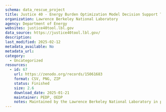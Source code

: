 ```yaml
---
schema: data_rescue_project 
title: Justice 40 - Energy Burden Optimization Model Decision Support Tool
organization: Lawrence Berkeley National Laboratory
agency: Department of Energy
websites: justice40tool.lbl.gov
data_source: https://justice40tool.lbl.gov/
description: 
last_modified: 2025-02-12
metadata_available: No
metadata_url: 
category:
  - Uncategorized
resources:
  - id: 67
    url: https://zenodo.org/records/15061683
    format: CSV, PNG, ZIP
    status: Finished
    size: 2.6
    download_date: 2025-01-21
    maintainer: PEDP, OEDP
    notes: Maintained by the Lawrence Berkeley National Laboratory in partnership with the US Department of Energy (DOE) Office of Economic Impact and Diversity, under the J40 initiative.
---
```

